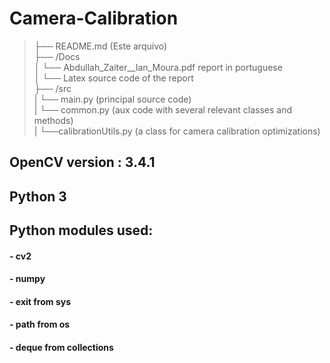 # Camera-Calibration
>├── README.md (Este arquivo)  
├── /Docs  
│ └── Abdullah_Zaiter__Ian_Moura.pdf report in portuguese  
│ └── Latex source code of the report  
├── /src  
| └── main.py (principal source code)  
| └── common.py (aux code with several relevant classes and methods)  
| └──calibrationUtils.py (a class for camera calibration optimizations)  

## OpenCV version : 3.4.1
## Python 3

## Python modules used:
  #### - cv2  
  #### - numpy  
  #### - exit from sys  
  #### - path from os  
  #### - deque from collections  

